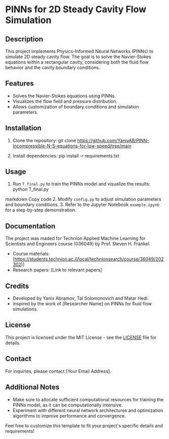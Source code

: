 # PINNs for 2D Steady Cavity Flow Simulation

## Description
This project implements Physics-Informed Neural Networks (PINNs) to simulate 2D steady cavity flow. The goal is to solve the Navier-Stokes equations within a rectangular cavity, considering both the fluid flow behavior and the cavity boundary conditions.

## Features
- Solves the Navier-Stokes equations using PINNs.
- Visualizes the flow field and pressure distribution.
- Allows customization of boundary conditions and simulation parameters.

## Installation
1. Clone the repository:
git clone https://github.com/YanivAB/PINN-Incompressible-N-S-equations-for-low-speed/tree/main

2. Install dependencies:
pip install -r requirements.txt

## Usage
1. Run `T_final.py` to train the PINNs model and visualize the results:
python T_final.py

markdown
Copy code
2. Modify `config.py` to adjust simulation parameters and boundary conditions.
3. Refer to the Jupyter Notebook `example.ipynb` for a step-by-step demonstration.

## Documentation
The project was maded for Technion Applied Machine Learning
for Scientists and Engineers course (036049) by Prof. Steven H. Frankel.
- Course materials: [https://students.technion.ac.il/local/technionsearch/course/36049/202302)]
- Research papers: [Link to relevant papers]

## Credits
- Developed by Yaniv Abramov, Tal Solomonovich and Matar Hedi.
- Inspired by the work of [Researcher Name] on PINNs for fluid flow simulations.

## License
This project is licensed under the MIT License - see the [LICENSE](LICENSE) file for details.

## Contact
For inquiries, please contact [Your Email Address].

## Additional Notes
- Make sure to allocate sufficient computational resources for training the PINNs model, as it can be computationally intensive.
- Experiment with different neural network architectures and optimization algorithms to improve performance and convergence.

Feel free to customize this template to fit your project's specific details and requirements!